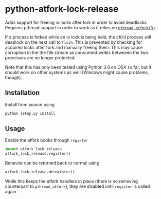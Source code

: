 # python-atfork-lock-release

Adds support for freeing io locks after fork in order to avoid deadlocks. Requires pthread support in order to work as
it relies on [`pthread_atfork(3)`](https://linux.die.net/man/3/pthread_atfork).

If a process is forked while an io lock is being held, the child process will deadlock on the next call to `flush`.
This is prevented by checking for acquired locks after fork and manually freeing them. This may cause corruption in the
the file stream as concurrent writes betweeen the two processes are no longer protected.

Note that this has only been tested using Python 3.6 on OSX so far, but it should work on other systems as well 
(Windows might cause problems, though).

## Installation

Install from source using

```sh
python setup.py install
```

## Usage

Enable the atfork hooks through `register` 

```python
import atfork_lock_release
atfork_lock_release.register()
```

Behavior can be returned back to normal using

```python
atfork_lock_release.deregister()
```

While this keeps the atfork handlers in place (there is no removing counterpart to `pthread_atfork`), they are disabled
until `register` is called again.